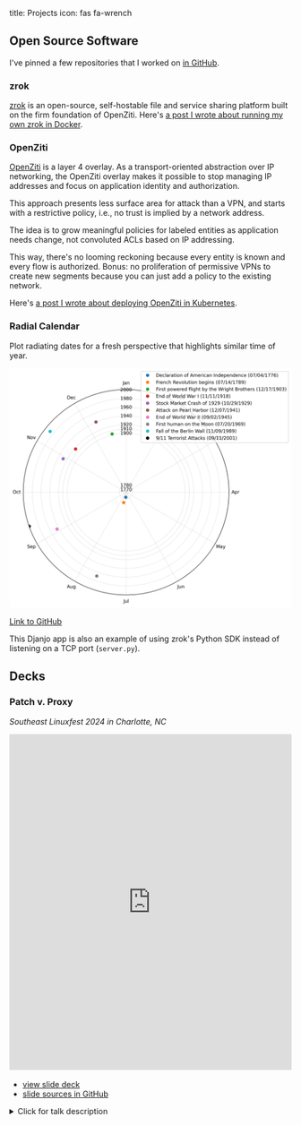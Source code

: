 title: Projects
icon: fas fa-wrench

## Open Source Software

I've pinned a few repositories that I worked on [in GitHub](https://github.com/qrkourier).

### zrok

[zrok](https://zrok.io) is an open-source, self-hostable file and service sharing platform built on the firm foundation of OpenZiti. Here's [a post I wrote about running my own zrok in Docker](https://blog.openziti.io/limitless-zrok-with-docker).

### OpenZiti

[OpenZiti](https://openziti.io/) is a layer 4 overlay. As a transport-oriented abstraction over IP networking, the OpenZiti overlay makes it possible to stop managing IP addresses and focus on application identity and authorization.

This approach presents less surface area for attack than a VPN, and starts with a restrictive policy, i.e., no trust is implied by a network address.

The idea is to grow meaningful policies for labeled entities as application needs change, not convoluted ACLs based on IP addressing.

This way, there's no looming reckoning because every entity is known and every flow is authorized. Bonus: no proliferation of permissive VPNs to create new segments because you can just add a policy to the existing network.

Here's [a post I wrote about deploying OpenZiti in Kubernetes](https://blog.openziti.io/deploy-openziti-in-kubernetes-with-ease-using-k3d).

### Radial Calendar

Plot radiating dates for a fresh perspective that highlights similar time of year.

![png](/blob/radial-calendar.png)

[Link to GitHub](https://github.com/qrkourier/zrok_django_radial_calendar/)

This Djanjo app is also an example of using zrok's Python SDK instead of listening on a TCP port (`server.py`).

## Decks

### Patch v. Proxy

*Southeast Linuxfest 2024 in Charlotte, NC*

<iframe src="https://qrk.us/decks/patch-v-proxy/" width="100%" height="600px" frameborder="0" allowfullscreen></iframe>

- [view slide deck](https://qrk.us/decks/patch-v-proxy/)
- [slide sources in GitHub](https://github.com/qrkourier/decks/tree/main/source/patch-v-proxy)

<details>

<summary>Click for talk description</summary>

This one's for self-hosters navigating public ingress alternatives. We'll survey the gratis proxy providers and a libre entrant. We'll wrap up with some relevant examples for choosing between running a tunneling agent vs. going agent-less by patching the source to leverage a tunneling library.

Pairing a public reverse proxy with a reverse tunnel can be a better option for public ingress than port forwarding or a public VPS.

Until recently, the only way to achieve this was to run an agent to keep the tunnel to the public proxy open. That's still a fine choice and there are a few, interesting libraries that can make the tunneling functionality part of the application, eliminating the need for a separate agent, and allowing the app to have public ingress as long as it has public egress to create the reverse tunnel.

We'll touch on using systemd or Docker to run an agent, and Go and Python tunneling library examples.

</details>
